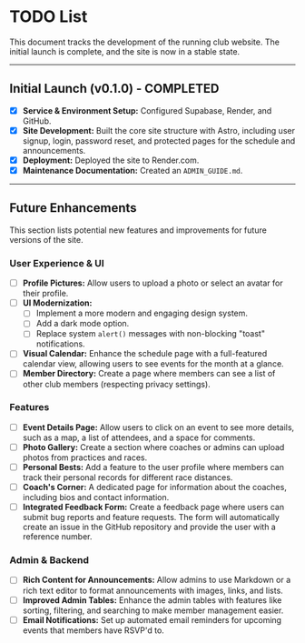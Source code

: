 # TODO List

This document tracks the development of the running club website. The initial launch is complete, and the site is now in a stable state.

---

## Initial Launch (v0.1.0) - COMPLETED

*   [x] **Service & Environment Setup:** Configured Supabase, Render, and GitHub.
*   [x] **Site Development:** Built the core site structure with Astro, including user signup, login, password reset, and protected pages for the schedule and announcements.
*   [x] **Deployment:** Deployed the site to Render.com.
*   [x] **Maintenance Documentation:** Created an `ADMIN_GUIDE.md`.

---

## Future Enhancements

This section lists potential new features and improvements for future versions of the site.

### User Experience & UI

*   [ ] **Profile Pictures:** Allow users to upload a photo or select an avatar for their profile.
*   [ ] **UI Modernization:**
    *   [ ] Implement a more modern and engaging design system.
    *   [ ] Add a dark mode option.
    *   [ ] Replace system `alert()` messages with non-blocking "toast" notifications.
*   [ ] **Visual Calendar:** Enhance the schedule page with a full-featured calendar view, allowing users to see events for the month at a glance.
*   [ ] **Member Directory:** Create a page where members can see a list of other club members (respecting privacy settings).

### Features

*   [ ] **Event Details Page:** Allow users to click on an event to see more details, such as a map, a list of attendees, and a space for comments.
*   [ ] **Photo Gallery:** Create a section where coaches or admins can upload photos from practices and races.
*   [ ] **Personal Bests:** Add a feature to the user profile where members can track their personal records for different race distances.
*   [ ] **Coach's Corner:** A dedicated page for information about the coaches, including bios and contact information.
*   [ ] **Integrated Feedback Form:** Create a feedback page where users can submit bug reports and feature requests. The form will automatically create an issue in the GitHub repository and provide the user with a reference number.

### Admin & Backend

*   [ ] **Rich Content for Announcements:** Allow admins to use Markdown or a rich text editor to format announcements with images, links, and lists.
*   [ ] **Improved Admin Tables:** Enhance the admin tables with features like sorting, filtering, and searching to make member management easier.
*   [ ] **Email Notifications:** Set up automated email reminders for upcoming events that members have RSVP'd to.
